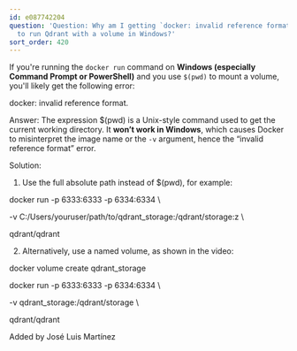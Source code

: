 ```yaml
---
id: e087742204
question: 'Question: Why am I getting `docker: invalid reference format` when trying
  to run Qdrant with a volume in Windows?'
sort_order: 420
---
```


If you're running the `docker run` command on **Windows (especially Command Prompt or PowerShell)** and you use `$(pwd)` to mount a volume, you'll likely get the following error:

docker: invalid reference format.

Answer: The expression $(pwd) is a Unix-style command used to get the current working directory. It **won’t work in Windows**, which causes Docker to misinterpret the image name or the `-v` argument, hence the “invalid reference format” error.

Solution:

1. Use the full absolute path instead of $(pwd), for example:

docker run -p 6333:6333 -p 6334:6334 \

-v C:/Users/youruser/path/to/qdrant_storage:/qdrant/storage:z \

qdrant/qdrant

2. Alternatively, use a named volume, as shown in the video:

docker volume create qdrant_storage

docker run -p 6333:6333 -p 6334:6334 \

-v qdrant_storage:/qdrant/storage \

qdrant/qdrant

Added by José Luis Martínez

